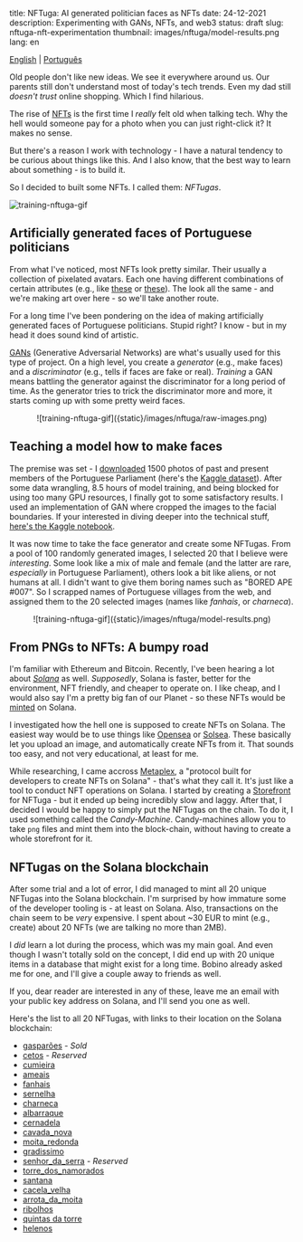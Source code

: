 title: NFTuga: AI generated politician faces as NFTs
date: 24-12-2021
description: Experimenting with GANs, NFTs, and web3
status: draft
slug: nftuga-nft-experimentation
thumbnail: images/nftuga/model-results.png
lang: en

[English](/blog/nftuga-nft-experimentation) | [Português](/nftuga-nft-experimentation-pt) 

Old people don't like new ideas. We see it everywhere around us. Our parents still don't understand most of today's tech trends. Even my dad still *doesn't trust* online shopping. Which I find hilarious.

The rise of [NFTs](https://www.theverge.com/22310188/nft-explainer-what-is-blockchain-crypto-art-faq) is the first time I *really* felt old when talking tech. Why the hell would someone pay for a photo when you can just right-click it? It makes no sense. 

But there's a reason I work with technology - I have a natural tendency to be curious about things like this. And I also know, that the best way to learn about something - is to build it. 

So I decided to built some NFTs. I called them: *NFTugas*.

![training-nftuga-gif]({static}/images/nftuga/nftuga-gif.gif)

## Artificially generated faces of Portuguese politicians

From what I've noticed, most NFTs look pretty similar. Their usually a collection of pixelated avatars. Each one having different combinations of certain attributes (e.g., like [these](https://opensea.io/collection/boredapeyachtclub) or [these](https://www.larvalabs.com/cryptopunks)). The look all the same - and we're making art over here - so we'll take another route.

For a long time I've been pondering on the idea of making artificially generated faces of Portuguese politicians. Stupid right? I know - but in my head it does sound kind of artistic. 

[GANs](https://en.wikipedia.org/wiki/Generative_adversarial_network) (Generative Adversarial Networks) are what's usually used for this type of project. On a high level, you create a *generator* (e.g., make faces) and a *discriminator* (e.g., tells if faces are fake or real). *Training* a GAN means battling the generator against the discriminator for a long period of time. As the generator tries to trick the discriminator more and more, it starts coming up with some pretty weird faces.

<center>
![training-nftuga-gif]({static}/images/nftuga/raw-images.png)
</center>

## Teaching a model how to make faces

The premise was set -  I [downloaded](https://github.com/duarteocarmo/nftuga/blob/master/download_images.py) 1500 photos of past and present members of the Portuguese Parliament (here's the [Kaggle dataset](https://www.kaggle.com/duarteocarmo/diplomatas-download)). After some data wrangling, 8.5 hours of model training, and being blocked for using too many GPU resources, I finally got to some satisfactory results. I used an implementation of GAN where cropped the images to the facial boundaries. If your interested in diving deeper into the technical stuff, [here's the Kaggle notebook](https://www.kaggle.com/duarteocarmo/nftuga-training). 


It was now time to take the face generator and create some NFTugas. From a pool of 100 randomly generated images, I selected 20 that I believe were *interesting*. Some look like a mix of male and female (and the latter are rare, *especially* in Portuguese Parliament), others look a bit like aliens, or not humans at all. I didn't want to give them boring names such as "BORED APE #007". So I scrapped names of Portuguese villages from the web, and assigned them to the 20 selected images (names like *fanhais*, or *charneca*). 

<center>
![training-nftuga-gif]({static}/images/nftuga/model-results.png)
</center>

## From PNGs to NFTs: A bumpy road

I'm familiar with Ethereum and Bitcoin. Recently, I've been hearing a lot about *[Solana](https://solana.com)* as well. *Supposedly*, Solana is faster, better for the environment, NFT friendly, and cheaper to operate on. I like cheap, and I would also say I'm a pretty big fan of our Planet - so these NFTs would be [minted](https://www.sofi.com/learn/content/what-is-nft-minting/) on Solana. 

I investigated how the hell one is supposed to create NFTs on Solana. The easiest way would be to use things like [Opensea](https://opensea.io) or [Solsea](https://solsea.io/). These basically let you upload an image, and automatically create NFTs from it. That sounds too easy, and not very educational, at least for me.

While researching, I came accross [Metaplex](https://github.com/metaplex-foundation/metaplex), a "protocol built for developers to create NFTs on Solana" - that's what they call it. It's just like a tool to conduct NFT operations on Solana. I started by creating a [Storefront](https://docs.metaplex.com/create-store/init-store) for NFTuga - but it ended up being incredibly slow and laggy. After that, I decided I would be happy to simply put the NFTugas on the chain. To do it, I used something called the *Candy-Machine*. Candy-machines allow you to take `png` files and mint them into the block-chain, without having to create a whole storefront for it.

## NFTugas on the Solana blockchain

After some trial and a lot of error, I did managed to mint all 20 unique NFTugas into the Solana blockchain. I'm surprised by how immature some of the developer tooling is - at least on Solana. Also, transactions on the chain seem to be *very* expensive. I spent about ~30 EUR to mint (e.g., create) about 20 NFTs (we are talking no more than 2MB). 

I *did* learn a lot during the process, which was my main goal.  And even though I wasn't totally sold on the concept, I did end up with 20 unique items in a database that might exist for a long time. Bobino already asked me for one, and I'll give a couple away to friends as well. 

If you, dear reader are interested in any of these, leave me an email with your public key address on Solana, and I'll send you one as well. 

Here's the list to all 20 NFTugas, with links to their location on the Solana blockchain:

- [gasparões](https://explorer.solana.com/address/EmfVGHYqTa76x82jh8133Hp6iQvE43e8NSimfm4jXywq) - *Sold*
- [cetos](https://explorer.solana.com/address/HLugPDkBNZfgFhvuHeYxP5W9LEYbQi2BmPaYkyek7vKm) - *Reserved*
- [cumieira](https://explorer.solana.com/address/BU1ZcT5xthBfiF9tgSKUACVKdCEvvZppbST2Eh7gHz9H) 
- [ameais](https://explorer.solana.com/address/)
- [fanhais](https://explorer.solana.com/address/GG2wNV2gJTgnsfNbryc3Eb7pKHvxr1hEMU192y6pxtUY)
- [sernelha](https://explorer.solana.com/address/391L2c8ZDHZExvfN6joy36Pna4K1pLEPBYz6Ay7wo5zM)
- [charneca](https://explorer.solana.com/address/8hf2UiWPtpmuE7gPFu3D2cU3b4z2PRNHG9BxSUVwvkaR)
- [albarraque](https://explorer.solana.com/address/85Cm9f2XUWSEsCWwHibce2miitcrz2ajCvx6AQ2ACmpd)
- [cernadela](https://explorer.solana.com/address/F7ni1Qa9iSiVK8yLr4ZwPUKbAriRzaNUjeTcHUqgW1bQ)
- [cavada_nova](https://explorer.solana.com/address/6pxqLQs9w4c2tyKJ4jRnpFcdi1G5Zo31McnqzihmNSxp)
- [moita_redonda](https://explorer.solana.com/address/7niUipVkr58B6zfdx92VUNak1CBWxMfEaAu3MJ5xy8Zv)
- [gradissimo](https://explorer.solana.com/address/GSaAtwFjja979nSYeK7jYJ5rF5teDKGHyie2MPjV7KXG)
- [senhor_da_serra](https://explorer.solana.com/address/Caiv1ZKkqxg4x2tKK422ny51MDuvCqkSgnX8jbkRYspj) - *Reserved*
- [torre_dos_namorados](https://explorer.solana.com/address/ESRtgAmNRaxupepvuFD61JFDS85j9YRfc6cDJX633Uw6)
- [santana](https://explorer.solana.com/address/AntpwziEwHw9SaSAUF1cpXysDbVrfnZfzbB61jSC6DP1)
- [cacela_velha](https://explorer.solana.com/address/HiRHzSe8CCjTqdGTtojKiKf45t3WJsPieu54Vd2XAEJP)
- [arrota_da_moita](https://explorer.solana.com/address/gNZ6g1jn1QRmSNuaHLaLSqpZebZT4fEgfy8R14rTBHS)
- [ribolhos](https://explorer.solana.com/address/CYDXjb7D4rkTt1JWvc7DSRtf5pRWADFTiNJGRuUMi3kQ)
- [quintas da torre](https://explorer.solana.com/address/7LQ2r5p7cQrabyWK8hgHEcHnasMkqabwyrpY2ikPrDqW)
- [helenos](https://explorer.solana.com/address/GiB3Goa2nEBFKLdZjNxrXGjBfNasEXopCR18NaUTR2fc)

